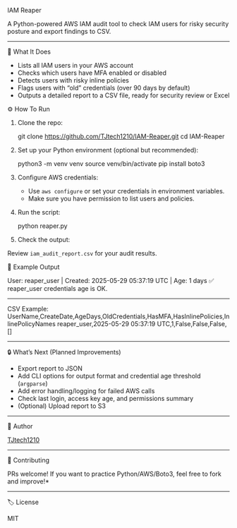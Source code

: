 IAM Reaper

A Python-powered AWS IAM audit tool to check IAM users for risky security posture and export findings to CSV.

---

🚀 What It Does

- Lists all IAM users in your AWS account
- Checks which users have MFA enabled or disabled
- Detects users with risky inline policies
- Flags users with “old” credentials (over 90 days by default)
- Outputs a detailed report to a CSV file, ready for security review or Excel


⚙️ How To Run

1. Clone the repo:
  
   git clone https://github.com/TJtech1210/IAM-Reaper.git
   cd IAM-Reaper


2. Set up your Python environment (optional but recommended):

 
   python3 -m venv venv
   source venv/bin/activate
   pip install boto3
   

3. Configure AWS credentials:

   * Use `aws configure` or set your credentials in environment variables.
   * Make sure you have permission to list users and policies.

4. Run the script:

   
   python reaper.py
   

5. Check the output:

Review `iam_audit_report.csv` for your audit results.


📝 Example Output

User: reaper_user | Created: 2025-05-29 05:37:19 UTC | Age: 1 days
✅  reaper_user credentials age is OK.

---

CSV Example:
UserName,CreateDate,AgeDays,OldCredentials,HasMFA,HasInlinePolicies,InlinePolicyNames
reaper_user,2025-05-29 05:37:19 UTC,1,False,False,False,[]

---

🔒 What’s Next (Planned Improvements)

* Export report to JSON
* Add CLI options for output format and credential age threshold (`argparse`)
* Add error handling/logging for failed AWS calls
* Check last login, access key age, and permissions summary
* (Optional) Upload report to S3

---

👤 Author

[TJtech1210](https://github.com/TJtech1210)

---

🤝 Contributing

PRs welcome! If you want to practice Python/AWS/Boto3, feel free to fork and improve!*

---

🏷️ License

MIT 


